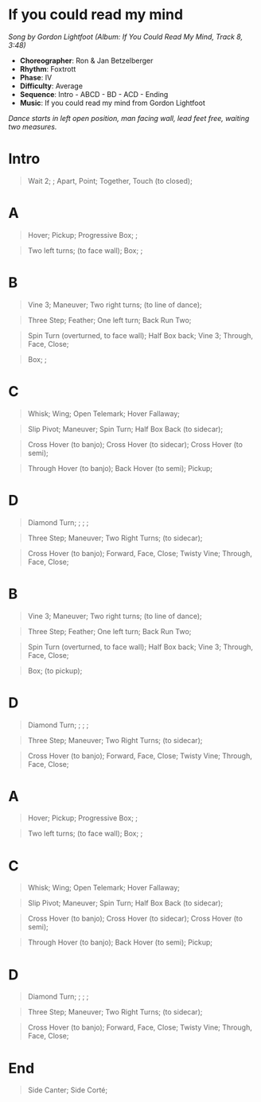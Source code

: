 # If you could read my mind
*Song by Gordon Lightfoot (Album: If You Could Read My Mind, Track 8, 3:48)*

* **Choreographer**: Ron & Jan Betzelberger
* **Rhythm**: Foxtrott
* **Phase**: IV
* **Difficulty**: Average
* **Sequence**: Intro - ABCD - BD - ACD - Ending
* **Music**: If you could read my mind from Gordon Lightfoot

*Dance starts in left open position, man facing wall, lead feet free, waiting two measures.*

# Intro

> Wait 2; ; Apart, Point; Together, Touch (to closed);

# A

> Hover; Pickup; Progressive Box; ;

> Two left turns; (to face wall); Box; ;

# B

> Vine 3; Maneuver; Two right turns; (to line of dance);

> Three Step; Feather; One left turn; Back Run Two;

> Spin Turn (overturned, to face wall); Half Box back; Vine 3; Through, Face, Close;

> Box; ;

# C

> Whisk; Wing; Open Telemark; Hover Fallaway;

> Slip Pivot; Maneuver; Spin Turn; Half Box Back (to sidecar);

> Cross Hover (to banjo); Cross Hover (to sidecar); Cross Hover (to semi);

> Through Hover (to banjo); Back Hover (to semi); Pickup;

# D

> Diamond Turn; ; ; ;

> Three Step; Maneuver; Two Right Turns; (to sidecar);

> Cross Hover (to banjo); Forward, Face, Close; Twisty Vine; Through, Face, Close;

# B

> Vine 3; Maneuver; Two right turns; (to line of dance);

> Three Step; Feather; One left turn; Back Run Two;

> Spin Turn (overturned, to face wall); Half Box back; Vine 3; Through, Face, Close;

> Box; (to pickup);

# D

> Diamond Turn; ; ; ;

> Three Step; Maneuver; Two Right Turns; (to sidecar);

> Cross Hover (to banjo); Forward, Face, Close; Twisty Vine; Through, Face, Close;

# A

> Hover; Pickup; Progressive Box; ;

> Two left turns; (to face wall); Box; ;

# C

> Whisk; Wing; Open Telemark; Hover Fallaway;

> Slip Pivot; Maneuver; Spin Turn; Half Box Back (to sidecar);

> Cross Hover (to banjo); Cross Hover (to sidecar); Cross Hover (to semi);

> Through Hover (to banjo); Back Hover (to semi); Pickup;

# D

> Diamond Turn; ; ; ;

> Three Step; Maneuver; Two Right Turns; (to sidecar);

> Cross Hover (to banjo); Forward, Face, Close; Twisty Vine; Through, Face, Close;

# End

> Side Canter; Side Corté;

<meta name="x:audio-file" content="g/Gordon Lightfoot/Gordon Lightfoot - If You Could Read My Mind.mp3">